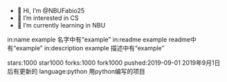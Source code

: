 - 👋 Hi, I’m @NBUFabio25
- 👀 I’m interested in CS
- 🌱 I’m currently learning in NBU

in:name example		名字中有“example”
in:readme example		readme中有“example”
in:description example	描述中有“example”

stars:1000		star1000
forks:1000		fork1000
pushed:2019-09-01		2019年9月1日后有更新的
language:python		用python编写的项目

<!---
NBUFabio25/NBUFabio25 is a ✨ special ✨ repository because its `README.md` (this file) appears on your GitHub profile.
You can click the Preview link to take a look at your changes.
--->
